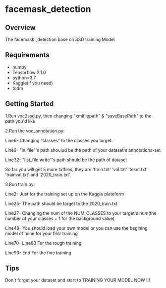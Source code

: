 # facemask_detection

## Overview
The facemask _detection base on SSD training Model

## Requirements
- numpy
- Tensorflow 2.1.0
- python=3.7
- Kaggle(if you need)
- tqdm

## Getting Started
1.Run voc2ssd.py, then changing "xmlfilepath" & "saveBasePath" to the path you'd like

2.Run the voc_annotation.py:


Line6- Changing "classes" to the classes you target. 


Line9- "in_file"'s path shoulud be the path of your dataset's annotations-set


Line32- "list_file.write"'s path should be the path of dataset


So far you will get 5 more txtfiles, they are 
'train.txt' 
'val.txt' 
'teset.txt' 
'trainval.txt' 
and '2020_train.txt'

3.Run train.py:


Line2- Just for the training set up on the Kaggle plateform


Line25- The path should be target to the 2020_train.txt


Line27- Changing the num of the NUM_CLASSES to your target's num(the number of your classes + 1 for the background value)


Line48- You should load your own model or you can use the begining model of mine for your firsr training


Line70- Line88 For the rough training


Line90- End For the fine training


## Tips
Don't forget your dataset and start to TRAINING YOUR MODEL NOW  !!!
